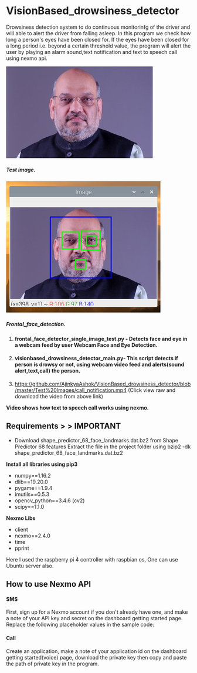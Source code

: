 # VisionBased_drowsiness_detector
Drowsiness detection system to do continuous monitorinfg of the driver and will able to alert the driver from falling asleep.
In this program we check how long a person's eyes have been closed for. If the eyes have been closed for a long period i.e. 
beyond a certain threshold value, the program will alert the user by playing an alarm sound,text notification and text to speech call using nexmo api.

<img src="https://github.com/AjinkyaAshok/VisionBased_drowsiness_detector/blob/master/Test%20Images/test.jpeg">

##### Test image.

<img src="https://github.com/AjinkyaAshok/VisionBased_drowsiness_detector/blob/master/Test%20Images/aftermath_face_detection.png">

##### Frontal_face_detection.

1. #### frontal_face_detector_single_image_test.py - Detects face and eye in a webcam feed by user Webcam Face and Eye Detection.
2. #### visionbased_drowsiness_detector_main.py- This script detects if person is drowsy or not, using webcam video feed and alerts(sound alert,text,call) the person.
3. https://github.com/AjinkyaAshok/VisionBased_drowsiness_detector/blob/master/Test%20Images/call_notification.mp4
(Click view raw and download the video from above link)

__Video shows how text to speech call works using nexmo.__

## Requirements > > IMPORTANT
* Download shape_predictor_68_face_landmarks.dat.bz2 from Shape Predictor 68 features Extract the file in the project folder using bzip2 -dk shape_predictor_68_face_landmarks.dat.bz2

__Install all libraries using pip3__
* numpy==1.16.2
* dlib==19.20.0
* pygame==1.9.4
* imutils==0.5.3
* opencv_python==3.4.6  (cv2)
* scipy==1.1.0

__Nexmo Libs__
* client
* nexmo==2.4.0
* time
* pprint

Here I used the raspberry pi 4 controller with raspbian os, One can use Ubuntu server also.

## How to use Nexmo API

#### SMS
First, sign up for a Nexmo account if you don't already have one, and make a note of your API key and secret on the dashboard getting started page.
Replace the following placeholder values in the sample code:

#### Call
Create an application, make a note of your application id on the dashboard getting started(voice) page, download the private key then copy and paste the path of private key in the program.
